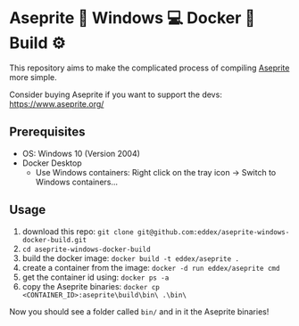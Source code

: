 # Aseprite :space_invader: Windows :computer: Docker :whale2: Build :gear:

This repository aims to make the complicated process of compiling [Aseprite](https://github.com/aseprite/aseprite) more simple.

Consider buying Aseprite if you want to support the devs: https://www.aseprite.org/

## Prerequisites

- OS: Windows 10 (Version 2004)
- Docker Desktop
    - Use Windows containers: Right click on the tray icon -> Switch to Windows containers...

## Usage

1. download this repo: `git clone git@github.com:eddex/aseprite-windows-docker-build.git`
2. `cd aseprite-windows-docker-build`
3. build the docker image: `docker build -t eddex/aseprite .`
4. create a container from the image: `docker -d run eddex/aseprite cmd`
5. get the container id using: `docker ps -a`
6. copy the Aseprite binaries: `docker cp <CONTAINER_ID>:aseprite\build\bin\ .\bin\`

Now you should see a folder called `bin/` and in it the Aseprite binaries!